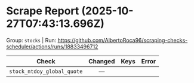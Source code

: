 # Scrape Report (2025-10-27T07:43:13.696Z)

Group: `stocks`  |  Run: https://github.com/AlbertoRoca96/scraping-checks-scheduler/actions/runs/18833496712

| Check | Changed | Keys | Error |
|---|:---:|:--|:--|
| `stock_ntdoy_global_quote` | — |  |  |
